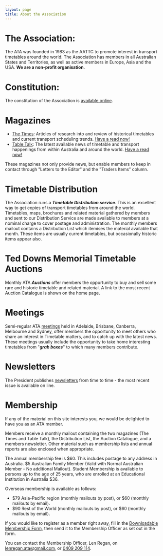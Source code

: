 ```yaml
---
layout: page
title: About the Association
---
```

# The Association:
The ATA was founded in 1983 as the AATTC to promote interest in transport timetables around the world. The Association has members in all Australian States and Territories, as well as active members in Europe, Asia and the USA.
**We are a non-profit organisation**.

# Constitution:
The constitution of the Association is [available online](Modelrules.pdf).

# Magazines
* [<span class="TimesLogo">The Times</span>](times.html): Articles of research into and review of historical timetables and current transport scheduling trends. [Have a read now!](times.html)
* [<span class="TableTalkLogo">Table Talk</span>](ttalk.html): The latest available news of timetable and transport happenings from within Australia and around the world. [Have a read now!](ttalk.html)

These magazines not only provide news, but enable members to keep in contact through "Letters to the Editor" and the "Traders Items" column.

# Timetable Distribution
The Association runs a **_Timetable Distribution service_**. This is an excellent way to get copies of transport timetables from around the world. Timetables, maps, brochures and related material gathered by members and sent to our Distribution Service are made available to members at a nominal charge to cover postage and administration. The monthly members mailout contains a Distribution List which itemises the material available that month. These items are usually current timetables, but occasionally historic items appear also.

# Ted Downs Memorial Timetable Auctions
Monthly ATA **_Auctions_** offer members the opportunity to buy and sell some rare and historic timetable and related material. A link to the most recent Auction Catalogue is shown on the home page.

# Meetings
Semi-regular ATA [meetings](newsletter.pdf) held in Adelaide, Brisbane, Canberra, Melbourne and 
Sydney, offer members the opportunity to meet others who share an interest in 
Timetable matters, and to catch up with the latest news. These meetings usually
include the opportunity to take home interesting timetables from "**_grab boxes_**" to which many members contribute.

# Newsletters
The President publishes [newsletters](newsletter.pdf) from time to time - the most recent issue is available on line.

# Membership
If any of the material on this site interests you, we would be delighted to have you as an ATA member.

Members receive a monthly mailout containing the two magazines (The Times and Table Talk), the Distribution List,  the Auction Catalogue, and a members newsletter.  Other material such as membership lists and annual reports are also enclosed when appropriate.

The annual membership fee is $60. This includes postage to any address in Australia.
$5 Australian Family Member (Valid with Normal Australian Member - No additional Mailout). Student Membership is available to persons up to the age of 25 years, who are enrolled at an Educational Institution in Australia $36.

Overseas membership is available as follows:

* $79 Asia-Pacific region (monthly mailouts by post), or $60 (monthly mailouts by email).
* $90 Rest of the World (monthly mailouts by post), or $60 (monthly mailouts by email).

If you would like to register as a member right away, fill in the [Downloadable Membership Form](Membershipform.pdf), then send it to the Membership Officer as set out in the form.

You can contact the Membership Officer, Len Regan, on [lenregan.ata@gmail.com](mailto:lenregan.ata@gmail.com), or [0409 209 114](tel:+61409209114).
